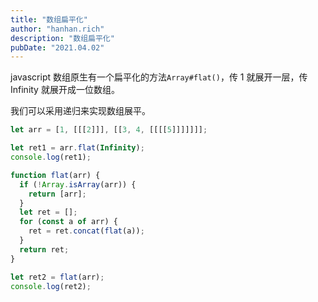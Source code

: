 ```yaml
---
title: "数组扁平化"
author: "hanhan.rich"
description: "数组扁平化"
pubDate: "2021.04.02"
---
```


javascript 数组原生有一个扁平化的方法`Array#flat()`，传 1 就展开一层，传 Infinity 就展开成一位数组。

我们可以采用递归来实现数组展平。

```javascript
let arr = [1, [[[2]]], [[3, 4, [[[[5]]]]]]];

let ret1 = arr.flat(Infinity);
console.log(ret1);

function flat(arr) {
  if (!Array.isArray(arr)) {
    return [arr];
  }
  let ret = [];
  for (const a of arr) {
    ret = ret.concat(flat(a));
  }
  return ret;
}

let ret2 = flat(arr);
console.log(ret2);
```
